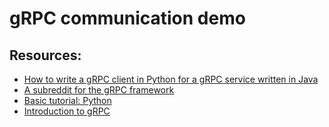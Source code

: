 # gRPC communication demo

## Resources:
- [How to write a gRPC client in Python for a gRPC service written in Java](https://stackoverflow.com/questions/61649760/how-to-write-a-grpc-client-in-python-for-a-grpc-service-written-in-java)
- [A subreddit for the gRPC framework](https://www.reddit.com/r/grpc/)
- [Basic tutorial: Python](https://grpc.io/docs/languages/python/basics/)
- [Introduction to gRPC](https://grpc.io/docs/what-is-grpc/introduction/)
